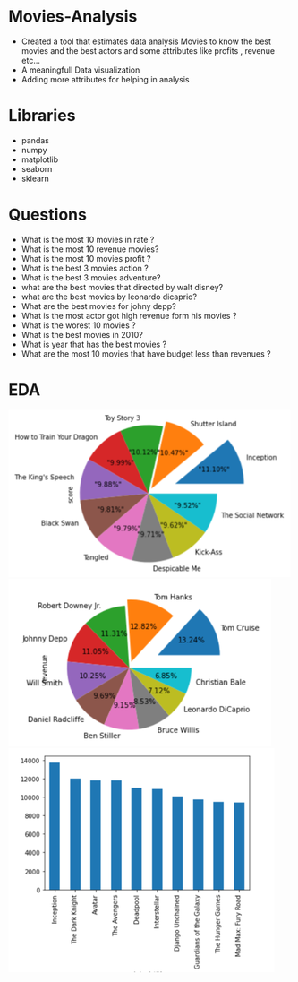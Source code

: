 # Movies-Analysis
* Created a tool that estimates data analysis Movies to know the best movies and the best actors and some attributes like profits , revenue etc...
* A meaningfull Data visualization
* Adding more attributes for helping in analysis

# Libraries
* pandas 
* numpy 
* matplotlib 
* seaborn 
* sklearn

# Questions
* What is the most 10 movies in rate ?
* What is the most 10 revenue movies?
* What is the most 10 movies profit ?
* What is the best 3 movies action ?
* What is the best 3 movies adventure?
* what are the best movies that directed by walt disney?
* what are the best movies by leonardo dicaprio?
* What are the best movies for johny depp?
* What is the most actor got high revenue form his movies ?
* What is the worest 10 movies ?
* What is the best movies in 2010?
* What is year that has the best movies ?
* What are the most 10 movies that have budget less than revenues ?

# EDA
![](https://github.com/AhmedKKhalid/Movies-Analysis/blob/main/Screen_shot/1.PNG)  ![](https://github.com/AhmedKKhalid/Movies-Analysis/blob/main/Screen_shot/2.PNG)
![](https://github.com/AhmedKKhalid/Movies-Analysis/blob/main/Screen_shot/3.PNG)
